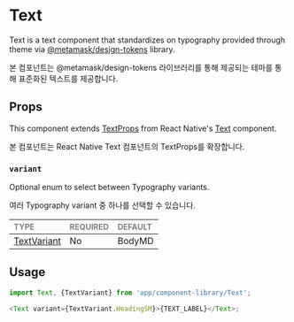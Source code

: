 # Text

Text is a text component that standardizes on typography provided through theme via [@metamask/design-tokens](https://www.npmjs.com/package/@metamask/design-tokens) library.

본 컴포넌트는 @metamask/design-tokens 라이브러리를 통해 제공되는 테마를 통해 표준화된 텍스트를 제공합니다.

## Props

This component extends [TextProps](https://reactnative.dev/docs/text-style-props) from React Native's [Text](https://reactnative.dev/docs/text) component.

본 컴포넌트는 React Native Text 컴포넌트의 TextProps를 확장합니다.

### `variant`

Optional enum to select between Typography variants.

여러 Typography variant 중 하나를 선택할 수 있습니다.

| <span style="color:gray;font-size:14px">TYPE</span> | <span style="color:gray;font-size:14px">REQUIRED</span> | <span style="color:gray;font-size:14px">DEFAULT</span> |
| :-------------------------------------------------- | :------------------------------------------------------ | :----------------------------------------------------- |
| [TextVariant](./Text.types.ts#L6)                   | No                                                      | BodyMD                                                 |

## Usage

```javascript
import Text, {TextVariant} from 'app/component-library/Text';

<Text variant={TextVariant.HeadingSM}>{TEXT_LABEL}</Text>;
```

